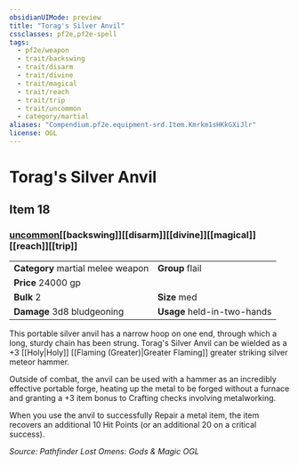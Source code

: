 ```yaml
---
obsidianUIMode: preview
title: "Torag's Silver Anvil"
cssclasses: pf2e,pf2e-spell
tags:
  - pf2e/weapon
  - trait/backswing
  - trait/disarm
  - trait/divine
  - trait/magical
  - trait/reach
  - trait/trip
  - trait/uncommon
  - category/martial
aliases: "Compendium.pf2e.equipment-srd.Item.Kmrkm1sHKkGXiJlr"
license: OGL
---
```

# Torag's Silver Anvil
## Item 18
### [uncommon](uncommon "Uncommon Rarity Trait")[[backswing]][[disarm]][[divine]][[magical]][[reach]][[trip]]

|  |  |
| -- | -- |
| **Category** martial melee weapon | **Group** flail |
| **Price** 24000 gp |  |
| **Bulk** 2 | **Size** med |
| **Damage** 3d8 bludgeoning  | **Usage** held-in-two-hands |



This portable silver anvil has a narrow hoop on one end, through which a long, sturdy chain has been strung. Torag's Silver Anvil can be wielded as a +3 [[Holy|Holy]] [[Flaming (Greater)|Greater Flaming]] greater striking silver meteor hammer.

Outside of combat, the anvil can be used with a hammer as an incredibly effective portable forge, heating up the metal to be forged without a furnace and granting a +3 item bonus to Crafting checks involving metalworking.

When you use the anvil to successfully Repair a metal item, the item recovers an additional 10 Hit Points (or an additional 20 on a critical success).

*Source: Pathfinder Lost Omens: Gods & Magic*
*OGL*